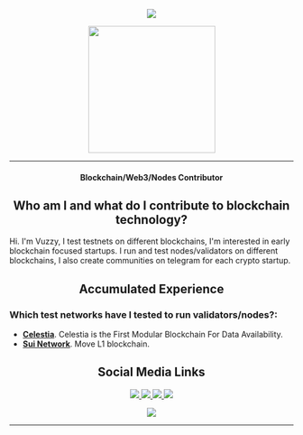 <p align="center">
  <img src="https://capsule-render.vercel.app/api?type=wave&color=gradient&height=200&section=header&text=&fontSize=90"/>
</p>

<div id="header" align="center">
  <img src="https://github.com/VuzzyM/VuzzyM/assets/66425682/6ede5269-b94a-4f9e-a850-0e9001b7a770" width="225"/>
</div>

_____

<h4 align="center">
Blockchain/Web3/Nodes Contributor
</h4>

<h2 align="center">Who am I and what do I contribute to blockchain technology?</h2>

Hi. I'm Vuzzy, I test testnets on different blockchains, I'm interested in early blockchain focused startups. I run and test nodes/validators on different blockchains, I also create communities on telegram for each crypto startup.

<h2 align="center">Accumulated Experience</h2>

<h3 align="left">Which test networks have I tested to run validators/nodes?:</h3>
  <ul>
    <li> <a href="https://celestia.org/" target="_blank"><strong>Celestia</strong></a>. Celestia is the First Modular Blockchain For Data Availability.</li>
    <li> <a href="https://sui.io/" target="_blank"><strong>Sui Network</strong></a>. Move L1 blockchain.</li>
  </ul>

<h2 name="intro" align="center">Social Media Links</h2>
  <div id="badges" align="center">
    <a href="https://github.com/VuzzyM">
        <img src="https://img.shields.io/badge/GitHub-100000?style=for-the-badge&logo=github&logoColor=white"/>
      </a>
      <a href="https://twitter.com/vuzzy_sky">
        <img src="https://img.shields.io/badge/X-000000?style=for-the-badge&logo=x&logoColor=white"/>
      </a>
        <a href="https://medium.com/@vuzzym">
        <img src="https://img.shields.io/badge/Medium-12100E?style=for-the-badge&logo=medium&logoColor=white"/>
      </a>
       <a href="https://linktr.ee/vuzzy">
        <img src="https://img.shields.io/badge/LinkTree-black?style=for-the-badge&logo=Mirror&logoColor=grey"/>
      </a>
  </div>
  
<p align="center">
  <img src="https://capsule-render.vercel.app/api?type=wave&color=gradient&height=200&section=footer&text=&fontSize=90"/>
</p>

_____
